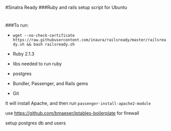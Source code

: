 #Sinatra Ready
###Ruby and rails setup script for Ubuntu

#
###To run:

  * `wget --no-check-certificate https://raw.githubusercontent.com/inaura/railsready/master/railsready.sh && bash railsready.sh`



  * Ruby 2.1.3 
  * libs needed to run ruby
  * postgres
  * Bundler, Passenger, and Rails gems
  * Git


It will install Apache, and then run  `passenger-install-apache2-module`

use https://github.com/bmaeser/iptables-boilerplate for firewall

setup postgres db and users

